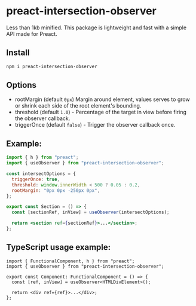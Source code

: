 # preact-intersection-observer

Less than 1kb minified. This package is lightweight and fast with a simple API made for Preact.

## Install

```bash
npm i preact-intersection-observer
```

## Options

- rootMargin (default `0px`) Margin around element, values serves to grow or shrink each side of the root element's bounding.
- threshold (default `1.0`) - Percentage of the target in view before firing the observer callback.
- triggerOnce (default `false`) - Trigger the observer callback once.

## Example:

```jsx
import { h } from "preact";
import { useObserver } from "preact-intersection-observer";

const intersectOptions = {
  triggerOnce: true,
  threshold: window.innerWidth < 500 ? 0.05 : 0.2,
  rootMargin: "0px 0px -250px 0px",
};

export const Section = () => {
  const [sectionRef, inView] = useObserver(intersectOptions);

  return <section ref={sectionRef}>...</section>;
};
```

## TypeScript usage example:

```tsx
import { FunctionalComponent, h } from "preact";
import { useObserver } from "preact-intersection-observer";

export const Component: FunctionalComponent = () => {
  const [ref, inView] = useObserver<HTMLDivElement>();

  return <div ref={ref}>...</div>;
};
```
